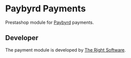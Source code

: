 # Paybyrd Payments

Prestashop module for [Paybyrd](https://paybyrd.com/en) payments.

## Developer

The payment module is developed by [The Right Software](https://therightsw.com).
